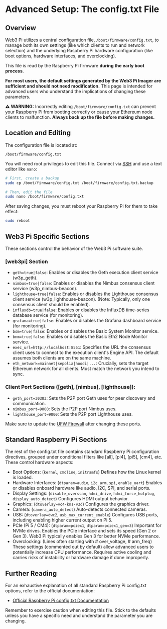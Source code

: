 # Advanced Setup: The config.txt File

## Overview

Web3 Pi utilizes a central configuration file, `/boot/firmware/config.txt`, to manage both its own settings (like which clients to run and network selection) and the underlying Raspberry Pi hardware configuration (like boot options, hardware interfaces, and overclocking).

This file is read by the Raspberry Pi firmware **during the early boot process**.

**For most users, the default settings generated by the Web3 Pi Imager are sufficient and should not need modification.** This page is intended for advanced users who understand the implications of changing these parameters.

**⚠️ WARNING:** Incorrectly editing `/boot/firmware/config.txt` can prevent your Raspberry Pi from booting correctly or cause your Ethereum node clients to malfunction. **Always back up the file before making changes.**

## Location and Editing

The configuration file is located at:

`/boot/firmware/config.txt`

You will need root privileges to edit this file. Connect via [SSH](../management/ssh.md) and use a text editor like `nano`:

```bash
# First, create a backup
sudo cp /boot/firmware/config.txt /boot/firmware/config.txt.backup

# Then, edit the file
sudo nano /boot/firmware/config.txt
```

After saving changes, you must reboot your Raspberry Pi for them to take effect:

```bash
sudo reboot
```

## Web3 Pi Specific Sections

These sections control the behavior of the Web3 Pi software suite.

### [web3pi] Section

- `geth=true|false`: Enables or disables the Geth execution client service (w3p_geth).
- `nimbus=true|false`: Enables or disables the Nimbus consensus client service (w3p_nimbus-beacon).
- `lighthouse=true|false`: Enables or disables the Lighthouse consensus client service (w3p_lighthouse-beacon). (Note: Typically, only one consensus client should be enabled).
- `influxdb=true|false`: Enables or disables the InfluxDB time-series database service (for monitoring).
- `grafana=true|false`: Enables or disables the Grafana dashboard service (for monitoring).
- `bsm=true|false`: Enables or disables the Basic System Monitor service.
- `bnm=true|false`: Enables or disables the Basic Eth2 Node Monitor service.
- `exec_url=http://localhost:8551`: Specifies the URL the consensus client uses to connect to the execution client's Engine API. The default assumes both clients are on the same machine.
- `eth_network=mainnet|sepolia|hoodi|...`: Crucially, sets the target Ethereum network for all clients. Must match the network you intend to sync.

### Client Port Sections ([geth], [nimbus], [lighthouse]):

- `geth_port=30303`: Sets the P2P port Geth uses for peer discovery and communication.
- `nimbus_port=9000`: Sets the P2P port Nimbus uses.
- `lighthouse_port=9000`: Sets the P2P port Lighthouse uses.

Make sure to update the [UFW Firewall](ufw.md) after changing these ports.

## Standard Raspberry Pi Sections

The rest of the config.txt file contains standard Raspberry Pi configuration directives, grouped under conditional filters like [all], [pi4], [pi5], [cm4], etc. These control hardware aspects:

- Boot Options: (`kernel`, `cmdline`, `initramfs`) Defines how the Linux kernel is loaded.
- Hardware Interfaces: (`dtparam=audio`, `i2c_arm`, `spi`, `enable_uart`) Enables or disables onboard hardware like audio, I2C, SPI, and serial ports.
- Display Settings: (`disable_overscan`, `hdmi_drive`, `hdmi_force_hotplug`, `display_auto_detect`) Configures HDMI output behavior.
- Graphics: (`dtoverlay=vc4-kms-v3d`) Configures the graphics driver.
- Camera: (`camera_auto_detect`) Auto-detects connected cameras.
- USB: (`dtoverlay=dwc2`, `usb_max_current_enable`) Configures USB ports, including enabling higher current output on Pi 5.
- PCIe (Pi 5 / CM4): (`dtparam=pciex1`, `dtparam=pciex1_gen=3`) Important for NVMe drives. Enables the PCIe interface and sets its speed (Gen 2 or Gen 3). Web3 Pi typically enables Gen 3 for better NVMe performance.
- Overclocking: (Lines often starting with # over_voltage, # arm_freq) These settings (commented out by default) allow advanced users to potentially increase CPU performance. Requires active cooling and carries risks of instability or hardware damage if done improperly.

## Further Reading

For an exhaustive explanation of all standard Raspberry Pi config.txt options, refer to the official documentation:

- [Official Raspberry Pi config.txt Documentation](https://www.raspberrypi.com/documentation/computers/config_txt.html)

Remember to exercise caution when editing this file. Stick to the defaults unless you have a specific need and understand the parameter you are changing.
